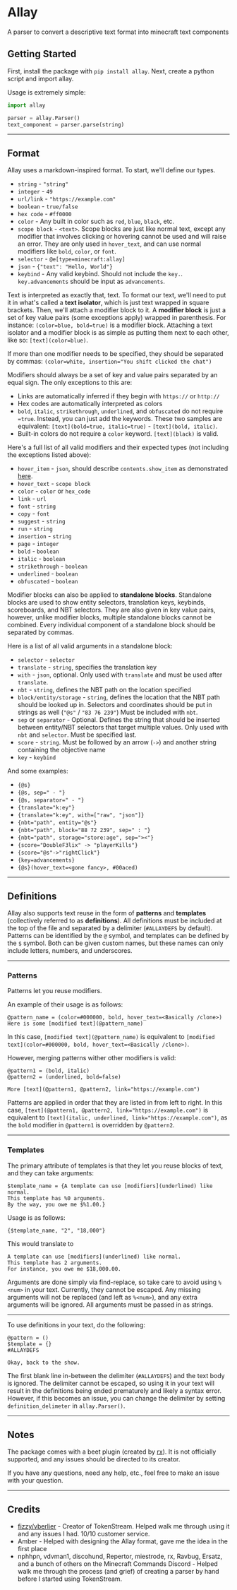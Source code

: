 # Allay
A parser to convert a descriptive text format into minecraft text components

## Getting Started
First, install the package with `pip install allay`.
Next, create a python script and import allay.

Usage is extremely simple:
```python
import allay 

parser = allay.Parser()
text_component = parser.parse(string)
```

---
## Format
Allay uses a markdown-inspired format. To start, we'll define our types.
- `string` - `"string"`
- `integer` - `49`
- `url/link` - `"https://example.com"`
- `boolean` - `true/false`
- `hex code` - `#ff0000`
- `color` - Any built in color such as `red`, `blue`, `black`, etc.
- `scope block` - `<text>`. Scope blocks are just like normal text, except any modifier that involves clicking or hovering cannot be used and will raise an error. They are only used in `hover_text`, and can use normal modifiers like `bold`, `color`, or `font`.
- `selector` - `@e[type=minecraft:allay]`
- `json` - `{"text": "Hello, World"}`
- `keybind` - Any valid keybind. Should not include the `key.`. `key.advancements` should be input as `advancements`.

Text is interpreted as exactly that, text. To format our text, we'll need to put it in what's called a **text isolator**, which is just text wrapped in square brackets. Then, we'll attach a modifier block to it. A **modifier block** is just a set of key value pairs (some exceptions apply) wrapped in parenthesis. For instance: `(color=blue, bold=true)` is a modifier block. Attaching a text isolator and a modifier block is as simple as putting them next to each other, like so: `[text](color=blue)`. 

If more than one modifier needs to be specified, they should be separated by commas: `(color=white, insertion="You shift clicked the chat")`

Modifiers should always be a set of key and value pairs separated by an equal sign. The only exceptions to this are:
- Links are automatically inferred if they begin with `https://` or `http://`
- Hex codes are automatically interpreted as colors
- `bold`, `italic`, `strikethrough`, `underlined`, and `obfuscated` do not require `=true`. Instead, you can just add the keywords. These two samples are equivalent: `[text](bold=true, italic=true)` - `[text](bold, italic)`.
- Built-in colors do not require a `color` keyword. `[text](black)` is valid.

Here's a full list of all valid modifiers and their expected types (not including the exceptions listed above):
- `hover_item` - `json`, should describe `contents.show_item` as demonstrated [here](https://minecraft.fandom.com/wiki/Raw_JSON_text_format).
- `hover_text` - `scope block`
- `color` - `color` or `hex_code`
- `link` - `url`
- `font` - `string`
- `copy` - `font`
- `suggest` - `string`
- `run` - `string`
- `insertion` - `string`
- `page` - `integer`
- `bold` - `boolean`
- `italic` - `boolean`
- `strikethrough` - `boolean`
- `underlined` - `boolean`
- `obfuscated` - `boolean`

Modifier blocks can also be applied to **standalone blocks**. Standalone blocks are used to show entity selectors, translation keys, keybinds, scoreboards, and NBT selectors. They are also given in key value pairs, however, unlike modifier blocks, multiple standalone blocks cannot be combined. Every individual component of a standalone block should be separated by commas.

Here is a list of all valid arguments in a standalone block:
- `selector` - `selector`
- `translate` - `string`, specifies the translation key
- `with` - `json`, optional. Only used with `translate` and must be used after `translate`.
- `nbt` - `string`, defines the NBT path on the location specified
- `block/entity/storage` - `string`, defines the location that the NBT path should be looked up in. Selectors and coordinates should be put in strings as well (`"@s"` / `"83 76 239"`) Must be included with `nbt`.
- `sep` or `separator` - Optional. Defines the string that should be inserted between entity/NBT selectors that target multiple values. Only used with `nbt` and `selector`. Must be specified last.
- `score` - `string`. Must be followed by an arrow (`->`) and another string containing the objective name
- `key` - `keybind`

And some examples:
- `{@s}`
- `{@s, sep=" - "}`
- `{@s, separator=" - "}`
- `{translate="k:ey"}`
- `{translate="k:ey", with=["raw", "json"]}`
- `{nbt="path", entity="@s"}`
- `{nbt="path", block="88 72 239", sep=" : "}`
- `{nbt="path", storage="store:age", sep="><"}`
- `{score="DoubleF3lix" -> "playerKills"}`
- `{score="@s"->"rightClick"}`
- `{key=advancements}`
- `{@s}(hover_text=<gone fancy>, #00aced)`

---
## Definitions

Allay also supports text reuse in the form of **patterns** and **templates** (collectively referred to as **definitions**). All definitions must be included at the top of the file and separated by a delimiter (`#ALLAYDEFS` by default). Patterns can be identified by the `@` symbol, and templates can be defined by the `$` symbol. Both can be given custom names, but these names can only include letters, numbers, and underscores.

---
### Patterns
Patterns let you reuse modifiers.

An example of their usage is as follows:
```
@pattern_name = (color=#000000, bold, hover_text=<Basically /clone>)
Here is some [modified text](@pattern_name)
```
In this case, `[modified text](@pattern_name)` is equivalent to `[modified text](color=#000000, bold, hover_text=<Basically /clone>)`. 

However, merging patterns wither other modifiers is valid:
```
@pattern1 = (bold, italic)
@pattern2 = (underlined, bold=false)

More [text](@pattern1, @pattern2, link="https://example.com")
```
Patterns are applied in order that they are listed in from left to right.
In this case, `[text](@pattern1, @pattern2, link="https://example.com")` is equivalent to `[text](italic, underlined, link="https://example.com")`, as the `bold` modifier in `@pattern1` is overridden by `@pattern2`.

---
### Templates
The primary attribute of templates is that they let you reuse blocks of text, and they can take arguments:
```
$template_name = {A template can use [modifiers](underlined) like normal. 
This template has %0 arguments. 
By the way, you owe me $%1.00.}
```

Usage is as follows:
```md
{$template_name, "2", "18,000"}
```
This would translate to 

```
A template can use [modifiers](underlined) like normal.
This template has 2 arguments. 
For instance, you owe me $18,000.00.
```

Arguments are done simply via find-replace, so take care to avoid using `%<num>` in your text. Currently, they cannot be escaped. Any missing arguments will not be replaced (and left as `%<num>`), and any extra arguments will be ignored. All arguments must be passed in as strings.

---
To use definitions in your text, do the following:
```
@pattern = ()
$template = {}
#ALLAYDEFS

Okay, back to the show.
```
The first blank line in-between the delimiter (`#ALLAYDEFS`) and the text body is ignored. The delimiter cannot be escaped, so using it in your text will result in the definitions being ended prematurely and likely a syntax error. However, if this becomes an issue, you can change the delimiter by setting `definition_delimeter` in `allay.Parser()`.

--- 
## Notes
The package comes with a beet plugin (created by [rx](https://github.com/rx-modules)). It is not officially supported, and any issues should be directed to its creator.

If you have any questions, need any help, etc., feel free to make an issue with your question.

---

## Credits
* [fizzy/vberlier](https://github.com/vberlier) - Creator of TokenStream. Helped walk me through using it and any issues I had. 10/10 customer service.
* Amber - Helped with designing the Allay format, gave me the idea in the first place
* nphhpn, vdvman1, discohund, Repertor, miestrode, rx, Ravbug, Ersatz, and a bunch of others on the Minecraft Commands Discord - Helped walk me through the process (and grief) of creating a parser by hand before I started using TokenStream. 
